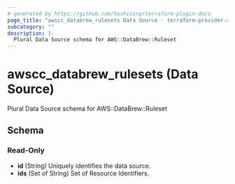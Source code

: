 ```yaml
---
# generated by https://github.com/hashicorp/terraform-plugin-docs
page_title: "awscc_databrew_rulesets Data Source - terraform-provider-awscc"
subcategory: ""
description: |-
  Plural Data Source schema for AWS::DataBrew::Ruleset
---
```


# awscc_databrew_rulesets (Data Source)

Plural Data Source schema for AWS::DataBrew::Ruleset



<!-- schema generated by tfplugindocs -->
## Schema

### Read-Only

- **id** (String) Uniquely identifies the data source.
- **ids** (Set of String) Set of Resource Identifiers.


